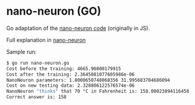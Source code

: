 # nano-neuron (GO)

Go adaptation of the [nano-neuron code](https://github.com/trekhleb/nano-neuron/blob/master/NanoNeuron.js) (originally in JS).

Full explanation in [nano-neuron](https://github.com/trekhleb/nano-neuron)

Sample run:

```bash
$ go run nano-neuron.go
Cost before the training: 4665.90800179915
Cost after the training: 2.3645081077605986e-06
NanoNeuron parameters: 1.8000650748068356 31.995683704686094
Cost on new testing data: 2.328806122576574e-06
NanoNeuron "thinks" that 70 °C in Fahrenheit is: 158.00023894116458
Correct answer is: 158
```
